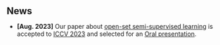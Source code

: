 <h1 id="news"></h1>

<h2 style="margin: 60px 0px 10px;">News</h2>

<ul>
<li><strong>[Aug. 2023]</strong> Our paper about <a href="https://openaccess.thecvf.com/content/ICCV2023/html/Li_IOMatch_Simplifying_Open-Set_Semi-Supervised_Learning_with_Joint_Inliers_and_Outliers_ICCV_2023_paper.html">open-set semi-supervised learning</a> is accepted to <a href="https://iccv2023.thecvf.com/">ICCV 2023</a> and selected for an <a href="https://iccv2023.thecvf.com/main.conference.program-107.php#friday.6th.09.00.am.10.30.am.orals">Oral presentation</a>.</li>
</ul>

